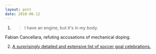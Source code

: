 ```yaml
---
layout: post
date: 2010-06-12
---  
```


1. >I have an engine, but it's in my body.

Fabian Cancellara, refuting accusations of mechanical doping.

2. [A surprisingly detailed and extensive list of soccer goal celebrations.](https://en.wikipedia.org/wiki/Goal_celebration)
